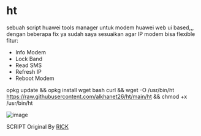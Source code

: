 # ht

sebuah script huawei tools manager untuk modem huawei web ui based,,,
dengan beberapa fix ya sudah saya sesuaikan agar IP modem bisa flexible fitur:
- Info Modem
- Lock Band
- Read SMS
- Refresh IP
- Reboot Modem

opkg update && opkg install wget bash curl && wget -O /usr/bin/ht https://raw.githubusercontent.com/alkhanet26/ht/main/ht && chmod +x /usr/bin/ht

![image](https://github.com/user-attachments/assets/80edea5d-dcaf-42ef-a2cb-6fd77c250637)


SCRIPT Original By [RICK](https://github.com/ahmadqsya)
